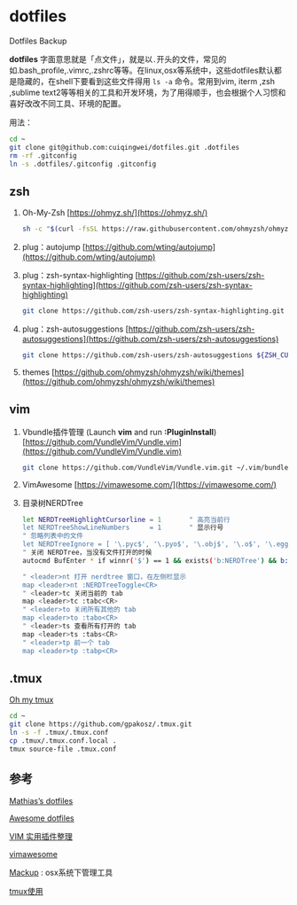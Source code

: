 # dotfiles
Dotfiles Backup

**dotfiles** 字面意思就是「点文件」，就是以`.`开头的文件，常见的如.bash_profile,.vimrc,.zshrc等等。在linux,osx等系统中，这些dotfiles默认都是隐藏的，在shell下要看到这些文件得用 `ls -a` 命令。常用到vim, iterm ,zsh ,sublime text2等等相关的工具和开发环境，为了用得顺手，也会根据个人习惯和喜好改改不同工具、环境的配置。

用法：

```bash
cd ~
git clone git@github.com:cuiqingwei/dotfiles.git .dotfiles
rm -rf .gitconfig
ln -s .dotfiles/.gitconfig .gitconfig
```

## zsh

1. Oh-My-Zsh
   [https://ohmyz.sh/](https://ohmyz.sh/)
   ```bash
   sh -c "$(curl -fsSL https://raw.githubusercontent.com/ohmyzsh/ohmyzsh/master/tools/install.sh)"
   ```

2. plug：autojump
   [https://github.com/wting/autojump](https://github.com/wting/autojump)

3. plug：zsh-syntax-highlighting
   [https://github.com/zsh-users/zsh-syntax-highlighting](https://github.com/zsh-users/zsh-syntax-highlighting)
   ```bash
   git clone https://github.com/zsh-users/zsh-syntax-highlighting.git ${ZSH_CUSTOM:-~/.oh-my-zsh/custom}/plugins/zsh-syntax-highlighting
   ```
4. plug：zsh-autosuggestions
   [https://github.com/zsh-users/zsh-autosuggestions](https://github.com/zsh-users/zsh-autosuggestions)
   ```bash
   git clone https://github.com/zsh-users/zsh-autosuggestions ${ZSH_CUSTOM:-~/.oh-my-zsh/custom}/plugins/zsh-autosuggestions
   ```
5. themes
   [https://github.com/ohmyzsh/ohmyzsh/wiki/themes](https://github.com/ohmyzsh/ohmyzsh/wiki/themes)

## vim

1. Vbundle插件管理 (Launch **vim** and run **:PluginInstall**)
   [https://github.com/VundleVim/Vundle.vim](https://github.com/VundleVim/Vundle.vim)
   ```bash
   git clone https://github.com/VundleVim/Vundle.vim.git ~/.vim/bundle/Vundle.vim
   ```
   
2. VimAwesome
   [https://vimawesome.com/](https://vimawesome.com/)
   
3. 目录树NERDTree

   ```bash
   let NERDTreeHighlightCursorline = 1       " 高亮当前行
   let NERDTreeShowLineNumbers     = 1       " 显示行号
   " 忽略列表中的文件
   let NERDTreeIgnore = [ '\.pyc$', '\.pyo$', '\.obj$', '\.o$', '\.egg$', '^\.git$', '^\.repo$', '^\.svn$', '^\.hg$' ]
   " 关闭 NERDTree，当没有文件打开的时候
   autocmd BufEnter * if winnr('$') == 1 && exists('b:NERDTree') && b:NERDTree.isTabTree() | quit | endif
   
   " <leader>nt 打开 nerdtree 窗口，在左侧栏显示
   map <leader>nt :NERDTreeToggle<CR>
   " <leader>tc 关闭当前的 tab
   map <leader>tc :tabc<CR>
   " <leader>to 关闭所有其他的 tab
   map <leader>to :tabo<CR>
   " <leader>ts 查看所有打开的 tab
   map <leader>ts :tabs<CR>
   " <leader>tp 前一个 tab
   map <leader>tp :tabp<CR>
   ```
## .tmux
   [Oh my tmux](https://github.com/gpakosz/.tmux)

   ```bash
   cd ~
   git clone https://github.com/gpakosz/.tmux.git
   ln -s -f .tmux/.tmux.conf
   cp .tmux/.tmux.conf.local .
   tmux source-file .tmux.conf
   ```
   
## 参考

[Mathias’s dotfiles](https://github.com/mathiasbynens/dotfiles)

[Awesome dotfiles](https://github.com/webpro/awesome-dotfiles)

[VIM 实用插件整理](http://t.csdn.cn/wqDry)

[vimawesome](https://vimawesome.com/)

[Mackup](https://github.com/lra/mackup) : osx系统下管理工具

[tmux使用](http://t.csdn.cn/2omNJ)
